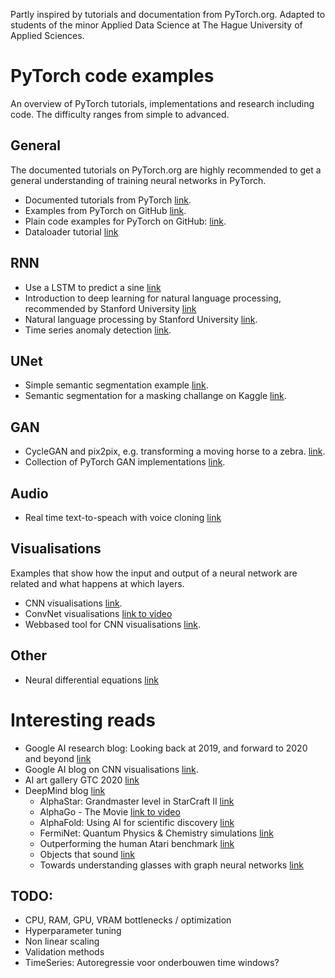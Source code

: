 Partly inspired by tutorials and documentation from PyTorch.org. Adapted to students of the minor Applied Data Science at The Hague University of Applied Sciences.


# PyTorch code examples
An overview of PyTorch tutorials, implementations and research including code. The difficulty ranges from simple to advanced.

## General
The documented tutorials on PyTorch.org are highly recommended to get a general understanding of training neural networks in PyTorch.
- Documented tutorials from PyTorch  [link](https://pytorch.org/tutorials/).  
- Examples from PyTorch on GitHub [link](https://github.com/pytorch/examples).  
- Plain code examples for PyTorch on GitHub: [link](https://github.com/yunjey/pytorch-tutorial).  
- Dataloader tutorial [link](https://github.com/utkuozbulak/pytorch-custom-dataset-examples)


## RNN   
- Use a LSTM to predict a sine [link](https://github.com/pytorch/examples/tree/master/time_sequence_prediction)
- Introduction to deep learning for natural language processing, recommended by Stanford University [link](https://github.com/rguthrie3/DeepLearningForNLPInPytorch)
- Natural language processing by Stanford University [link](https://github.com/DSKSD/DeepNLP-models-Pytorch).  
- Time series anomaly detection [link](https://github.com/chickenbestlover/RNN-Time-series-Anomaly-Detection).  


## UNet  
- Simple semantic segmentation example [link](https://github.com/usuyama/pytorch-unet).  
- Semantic segmentation for a masking challange on Kaggle [link](https://github.com/milesial/Pytorch-UNet).  


## GAN
- CycleGAN and pix2pix, e.g. transforming a moving horse to a zebra. [link](https://github.com/junyanz/pytorch-CycleGAN-and-pix2pix).
- Collection of PyTorch GAN implementations [link](https://github.com/eriklindernoren/PyTorch-GAN).


## Audio
- Real time text-to-speach with voice cloning [link](https://github.com/CorentinJ/Real-Time-Voice-Cloning)


## Visualisations 
Examples that show how the input and output of a neural network are related and what happens at which layers.
- CNN visualisations [link](https://github.com/utkuozbulak/pytorch-cnn-visualizations).  
- ConvNet visualisations [link to video](https://www.youtube.com/watch?v=RNnKtNrsrmg)
- Webbased tool for CNN visualisations [link](https://github.com/FrancescoSaverioZuppichini/mirror).


## Other
- Neural differential equations [link](https://github.com/DiffEqML/torchdyn)


# Interesting reads
- Google AI research blog: Looking back at 2019, and forward to 2020 and beyond [link](https://ai.googleblog.com/2020/01/google-research-looking-back-at-2019.html)  
- Google AI blog on CNN visualisations [link](https://ai.googleblog.com/2015/06/inceptionism-going-deeper-into-neural.html).
- AI art gallery GTC 2020 [link](https://www.nvidia.com/en-us/gtc/ai-art-gallery/artists/)
- DeepMind blog [link](https://deepmind.com/blog)
    - AlphaStar: Grandmaster level in StarCraft II [link](https://deepmind.com/blog/article/AlphaStar-Grandmaster-level-in-StarCraft-II-using-multi-agent-reinforcement-learning)
    - AlphaGo - The Movie [link to video](https://www.youtube.com/watch?v=WXuK6gekU1Y)
    - AlphaFold: Using AI for scientific discovery [link](https://deepmind.com/blog/article/AlphaFold-Using-AI-for-scientific-discovery)
    - FermiNet: Quantum Physics & Chemistry simulations [link](https://deepmind.com/blog/article/FermiNet)  
    - Outperforming the human Atari benchmark [link](https://deepmind.com/blog/article/Agent57-Outperforming-the-human-Atari-benchmark)
    - Objects that sound [link](https://deepmind.com/blog/article/objects-that-sound)
    - Towards understanding glasses with graph neural networks [link](https://deepmind.com/blog/article/Towards-understanding-glasses-with-graph-neural-networks)


## TODO: 

- CPU, RAM, GPU, VRAM bottlenecks / optimization
- Hyperparameter tuning
- Non linear scaling
- Validation methods
- TimeSeries: Autoregressie voor onderbouwen time windows?
